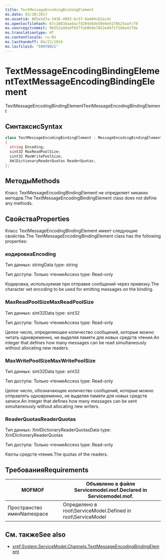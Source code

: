 ```yaml
---
title: TextMessageEncodingBindingElement
ms.date: 03/30/2017
ms.assetid: 885e2d7a-3436-4093-bc5f-0a404c62acdc
ms.openlocfilehash: 67c1083daa9acfd204d4de50d4e9178b25aafcf0
ms.sourcegitcommit: 9b552addadfb57fab0b9e7852ed4f1f1b8a42f8e
ms.translationtype: HT
ms.contentlocale: ru-RU
ms.lasthandoff: 04/22/2019
ms.locfileid: "59979021"
---
```

# <a name="textmessageencodingbindingelement"></a><span data-ttu-id="ea9d7-102">TextMessageEncodingBindingElement</span><span class="sxs-lookup"><span data-stu-id="ea9d7-102">TextMessageEncodingBindingElement</span></span>
<span data-ttu-id="ea9d7-103">TextMessageEncodingBindingElement</span><span class="sxs-lookup"><span data-stu-id="ea9d7-103">TextMessageEncodingBindingElement</span></span>  
  
## <a name="syntax"></a><span data-ttu-id="ea9d7-104">Синтаксис</span><span class="sxs-lookup"><span data-stu-id="ea9d7-104">Syntax</span></span>  
  
```csharp
class TextMessageEncodingBindingElement : MessageEncodingBindingElement  
{  
  string Encoding;  
  sint32 MaxReadPoolSize;  
  sint32 MaxWritePoolSize;  
  XmlDictionaryReaderQuotas ReaderQuotas;  
};  
```  
  
## <a name="methods"></a><span data-ttu-id="ea9d7-105">Методы</span><span class="sxs-lookup"><span data-stu-id="ea9d7-105">Methods</span></span>  
 <span data-ttu-id="ea9d7-106">Класс TextMessageEncodingBindingElement не определяет никаких методов.</span><span class="sxs-lookup"><span data-stu-id="ea9d7-106">The TextMessageEncodingBindingElement class does not define any methods.</span></span>  
  
## <a name="properties"></a><span data-ttu-id="ea9d7-107">Свойства</span><span class="sxs-lookup"><span data-stu-id="ea9d7-107">Properties</span></span>  
 <span data-ttu-id="ea9d7-108">Класс TextMessageEncodingBindingElement имеет следующие свойства.</span><span class="sxs-lookup"><span data-stu-id="ea9d7-108">The TextMessageEncodingBindingElement class has the following properties:</span></span>  
  
### <a name="encoding"></a><span data-ttu-id="ea9d7-109">кодировка</span><span class="sxs-lookup"><span data-stu-id="ea9d7-109">Encoding</span></span>  
 <span data-ttu-id="ea9d7-110">Тип данных: string</span><span class="sxs-lookup"><span data-stu-id="ea9d7-110">Data type: string</span></span>  
  
 <span data-ttu-id="ea9d7-111">Тип доступа: Только чтение</span><span class="sxs-lookup"><span data-stu-id="ea9d7-111">Access type: Read-only</span></span>  
  
 <span data-ttu-id="ea9d7-112">Кодировка, используемая при отправке сообщений через привязку.</span><span class="sxs-lookup"><span data-stu-id="ea9d7-112">The character set encoding to be used for emitting messages on the binding.</span></span>  
  
### <a name="maxreadpoolsize"></a><span data-ttu-id="ea9d7-113">MaxReadPoolSize</span><span class="sxs-lookup"><span data-stu-id="ea9d7-113">MaxReadPoolSize</span></span>  
 <span data-ttu-id="ea9d7-114">Тип данных: sint32</span><span class="sxs-lookup"><span data-stu-id="ea9d7-114">Data type: sint32</span></span>  
  
 <span data-ttu-id="ea9d7-115">Тип доступа: Только чтение</span><span class="sxs-lookup"><span data-stu-id="ea9d7-115">Access type: Read-only</span></span>  
  
 <span data-ttu-id="ea9d7-116">Целое число, определяющее количество сообщений, которые можно читать одновременно, не выделяя памяти для новых средств чтения.</span><span class="sxs-lookup"><span data-stu-id="ea9d7-116">An integer that defines how many messages can be read simultaneously without allocating new readers.</span></span>  
  
### <a name="maxwritepoolsize"></a><span data-ttu-id="ea9d7-117">MaxWritePoolSize</span><span class="sxs-lookup"><span data-stu-id="ea9d7-117">MaxWritePoolSize</span></span>  
 <span data-ttu-id="ea9d7-118">Тип данных: sint32</span><span class="sxs-lookup"><span data-stu-id="ea9d7-118">Data type: sint32</span></span>  
  
 <span data-ttu-id="ea9d7-119">Тип доступа: Только чтение</span><span class="sxs-lookup"><span data-stu-id="ea9d7-119">Access type: Read-only</span></span>  
  
 <span data-ttu-id="ea9d7-120">Целое число, обозначающее количество сообщений, которые можно отправлять одновременно, не выделяя памяти для новых средств записи.</span><span class="sxs-lookup"><span data-stu-id="ea9d7-120">An integer that defines how many messages can be sent simultaneously without allocating new writers.</span></span>  
  
### <a name="readerquotas"></a><span data-ttu-id="ea9d7-121">ReaderQuotas</span><span class="sxs-lookup"><span data-stu-id="ea9d7-121">ReaderQuotas</span></span>  
 <span data-ttu-id="ea9d7-122">Тип данных: XmlDictionaryReaderQuotas</span><span class="sxs-lookup"><span data-stu-id="ea9d7-122">Data type: XmlDictionaryReaderQuotas</span></span>  
  
 <span data-ttu-id="ea9d7-123">Тип доступа: Только чтение</span><span class="sxs-lookup"><span data-stu-id="ea9d7-123">Access type: Read-only</span></span>  
  
 <span data-ttu-id="ea9d7-124">Квоты средств чтения.</span><span class="sxs-lookup"><span data-stu-id="ea9d7-124">The quotas of the readers.</span></span>  
  
## <a name="requirements"></a><span data-ttu-id="ea9d7-125">Требования</span><span class="sxs-lookup"><span data-stu-id="ea9d7-125">Requirements</span></span>  
  
|<span data-ttu-id="ea9d7-126">MOF</span><span class="sxs-lookup"><span data-stu-id="ea9d7-126">MOF</span></span>|<span data-ttu-id="ea9d7-127">Объявлено в файле Servicemodel.mof.</span><span class="sxs-lookup"><span data-stu-id="ea9d7-127">Declared in Servicemodel.mof.</span></span>|  
|---------|-----------------------------------|  
|<span data-ttu-id="ea9d7-128">Пространство имен</span><span class="sxs-lookup"><span data-stu-id="ea9d7-128">Namespace</span></span>|<span data-ttu-id="ea9d7-129">Определено в root\ServiceModel.</span><span class="sxs-lookup"><span data-stu-id="ea9d7-129">Defined in root\ServiceModel</span></span>|  
  
## <a name="see-also"></a><span data-ttu-id="ea9d7-130">См. также</span><span class="sxs-lookup"><span data-stu-id="ea9d7-130">See also</span></span>

- <xref:System.ServiceModel.Channels.TextMessageEncodingBindingElement>
